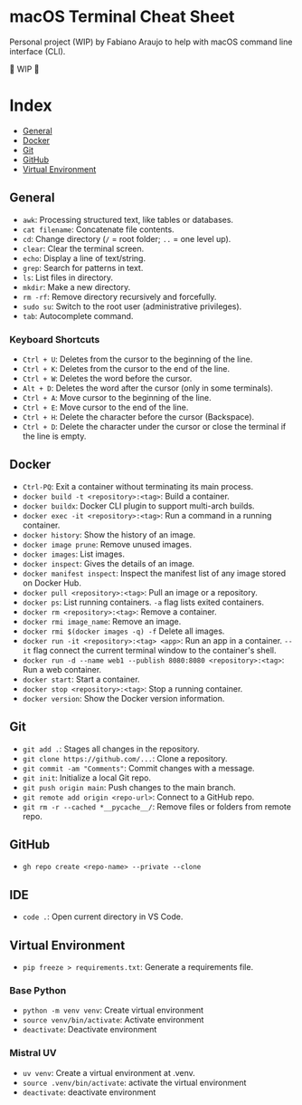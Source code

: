 # macOS Terminal Cheat Sheet

Personal project (WIP) by Fabiano Araujo to help with macOS command line interface (CLI). 

🚧 WIP 🚧

# Index

- [General](#general)
- [Docker](#docker)
- [Git](#git)
- [GitHub](#github)
- [Virtual Environment](#virtual-environment)

## General
- `awk`: Processing structured text, like tables or databases.
- `cat filename`: Concatenate file contents.
- `cd`: Change directory (`/` = root folder; `..` = one level up).
- `clear`: Clear the terminal screen.
- `echo`: Display a line of text/string.
- `grep`: Search for patterns in text.
- `ls`: List files in directory.
- `mkdir`: Make a new directory.
- `rm -rf`: Remove directory recursively and forcefully.
- `sudo su`: Switch to the root user (administrative privileges).
- `tab`: Autocomplete command.

### Keyboard Shortcuts
- `Ctrl + U`: Deletes from the cursor to the beginning of the line.
- `Ctrl + K`: Deletes from the cursor to the end of the line.
- `Ctrl + W`: Deletes the word before the cursor.
- `Alt + D`: Deletes the word after the cursor (only in some terminals).
- `Ctrl + A`: Move cursor to the beginning of the line.
- `Ctrl + E`: Move cursor to the end of the line.
- `Ctrl + H`: Delete the character before the cursor (Backspace).
- `Ctrl + D`: Delete the character under the cursor or close the terminal if the line is empty.

## Docker
- `Ctrl-PQ`: Exit a container without terminating its main process.
- `docker build -t <repository>:<tag>`: Build a container.
- `docker buildx`: Docker CLI plugin to support multi-arch builds.
- `docker exec -it <repository>:<tag>`: Run a command in a running container.
- `docker history`: Show the history of an image.
- `docker image prune`: Remove unused images.
- `docker images`: List images.
- `docker inspect`: Gives the details of an image.
- `docker manifest inspect`: Inspect the manifest list of any image stored on Docker Hub.
- `docker pull <repository>:<tag>`: Pull an image or a repository.
- `docker ps`: List running containers. `-a` flag lists exited containers.
- `docker rm <repository>:<tag>`: Remove a container.
- `docker rmi image_name`: Remove an image.
- `docker rmi $(docker images -q) -f` Delete all images.
- `docker run -it <repository>:<tag> <app>`: Run an app in a container. `--it` flag connect the current terminal window to the container's shell.
- `docker run -d --name web1 --publish 8080:8080 <repository>:<tag>`: Run a web container.
- `docker start`: Start a container.
- `docker stop <repository>:<tag>`: Stop a running container.
- `docker version`: Show the Docker version information.

## Git
- `git add .`: Stages all changes in the repository.
- `git clone https://github.com/...`: Clone a repository.
- `git commit -am "Comments"`: Commit changes with a message.
- `git init`: Initialize a local Git repo.
- `git push origin main`: Push changes to the main branch.
- `git remote add origin <repo-url>`: Connect to a GitHub repo.
- `git rm -r --cached *__pycache__/`: Remove files or folders from remote repo.

## GitHub
- `gh repo create <repo-name> --private --clone`

## IDE
- `code .`: Open current directory in VS Code.

## Virtual Environment
- `pip freeze > requirements.txt`: Generate a requirements file.

### Base Python 
- `python -m venv venv`: Create virtual environment
- `source venv/bin/activate`: Activate environment
- `deactivate`: Deactivate environment

### Mistral UV
- `uv venv`: Create a virtual environment at .venv.
- `source .venv/bin/activate`: activate the virtual environment
- `deactivate`: deactivate environment

